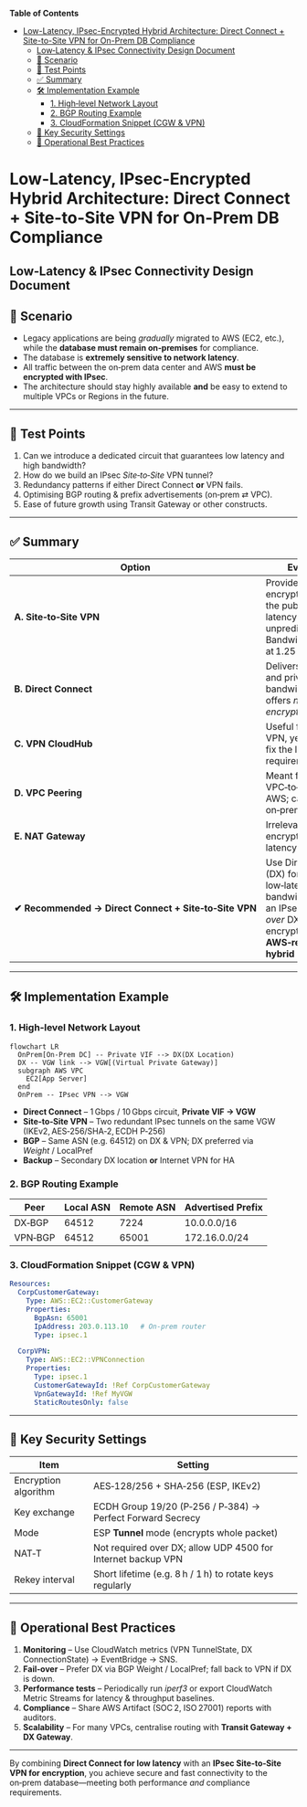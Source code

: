 <!-- START doctoc generated TOC please keep comment here to allow auto update -->
<!-- DON'T EDIT THIS SECTION, INSTEAD RE-RUN doctoc TO UPDATE -->
**Table of Contents**

- [Low-Latency, IPsec-Encrypted Hybrid Architecture: Direct Connect + Site-to-Site VPN for On-Prem DB Compliance](#low-latency-ipsec-encrypted-hybrid-architecture-direct-connect--site-to-site-vpn-for-on-prem-db-compliance)
  - [Low‑Latency & IPsec Connectivity Design Document](#low%E2%80%91latency--ipsec-connectivity-design-document)
  - [📘 Scenario](#-scenario)
  - [🎯 Test Points](#-test-points)
  - [✅ Summary](#-summary)
  - [🛠️ Implementation Example](#-implementation-example)
    - [1. High‑level Network Layout](#1-high%E2%80%91level-network-layout)
    - [2. BGP Routing Example](#2-bgp-routing-example)
    - [3. CloudFormation Snippet (CGW & VPN)](#3-cloudformation-snippet-cgw%C2%A0%C2%A0vpn)
  - [🔐 Key Security Settings](#-key-security-settings)
  - [🚦 Operational Best Practices](#-operational-best-practices)

<!-- END doctoc generated TOC please keep comment here to allow auto update -->

# Low-Latency, IPsec-Encrypted Hybrid Architecture: Direct Connect + Site-to-Site VPN for On-Prem DB Compliance
Low‑Latency & IPsec Connectivity Design Document
---

## 📘 Scenario

- Legacy applications are being *gradually* migrated to AWS (EC2, etc.), while the **database must remain on‑premises** for compliance.  
- The database is **extremely sensitive to network latency**.  
- All traffic between the on‑prem data center and AWS **must be encrypted with IPsec**.  
- The architecture should stay highly available **and** be easy to extend to multiple VPCs or Regions in the future.

---

## 🎯 Test Points

1. Can we introduce a dedicated circuit that guarantees low latency and high bandwidth?  
2. How do we build an IPsec *Site‑to‑Site* VPN tunnel?  
3. Redundancy patterns if either Direct Connect **or** VPN fails.  
4. Optimising BGP routing & prefix advertisements (on‑prem ⇄ VPC).  
5. Ease of future growth using Transit Gateway or other constructs.

---

## ✅ Summary

| Option | Evaluation |
|--------|------------|
| **A. Site‑to‑Site VPN** | Provides IPsec encryption, but rides the public Internet – latency is unpredictable. Bandwidth capped at 1.25 Gbps. ❌ |
| **B. Direct Connect** | Delivers low latency and private bandwidth, but offers *no native encryption*. ❌ |
| **C. VPN CloudHub** | Useful for multi‑site VPN, yet does **not** fix the latency requirement. ❌ |
| **D. VPC Peering** | Meant for VPC‑to‑VPC inside AWS; can’t connect on‑prem. ❌ |
| **E. NAT Gateway** | Irrelevant to both encryption and latency. ❌ |
| **✔ Recommended → Direct Connect + Site‑to‑Site VPN** | Use Direct Connect (DX) for stable, low‑latency bandwidth, and run an IPsec VPN tunnel *over* DX to satisfy encryption. **AWS‑recommended hybrid pattern.** |

---

## 🛠️ Implementation Example

### 1. High‑level Network Layout

```mermaid
flowchart LR
  OnPrem[On‑Prem DC] -- Private VIF --> DX(DX Location)
  DX -- VGW link --> VGW[(Virtual Private Gateway)]
  subgraph AWS VPC
    EC2[App Server]
  end
  OnPrem -- IPsec VPN --> VGW
```

* **Direct Connect** – 1 Gbps / 10 Gbps circuit, **Private VIF → VGW**  
* **Site‑to‑Site VPN** – Two redundant IPsec tunnels on the same VGW (IKEv2, AES‑256/SHA‑2, ECDH P‑256)  
* **BGP** – Same ASN (e.g. 64512) on DX & VPN; DX preferred via *Weight* / LocalPref  
* **Backup** – Secondary DX location **or** Internet VPN for HA

### 2. BGP Routing Example

| Peer | Local ASN | Remote ASN | Advertised Prefix |
|------|-----------|------------|-------------------|
| DX‑BGP  | 64512 | 7224  | 10.0.0.0/16 |
| VPN‑BGP | 64512 | 65001 | 172.16.0.0/24 |

### 3. CloudFormation Snippet (CGW & VPN)

```yaml
Resources:
  CorpCustomerGateway:
    Type: AWS::EC2::CustomerGateway
    Properties:
      BgpAsn: 65001
      IpAddress: 203.0.113.10   # On‑prem router
      Type: ipsec.1

  CorpVPN:
    Type: AWS::EC2::VPNConnection
    Properties:
      Type: ipsec.1
      CustomerGatewayId: !Ref CorpCustomerGateway
      VpnGatewayId: !Ref MyVGW
      StaticRoutesOnly: false
```

---

## 🔐 Key Security Settings

| Item | Setting |
|------|---------|
| Encryption algorithm | AES‑128/256 + SHA‑256 (ESP, IKEv2) |
| Key exchange | ECDH Group 19/20 (P‑256 / P‑384) → Perfect Forward Secrecy |
| Mode | ESP **Tunnel** mode (encrypts whole packet) |
| NAT‑T | Not required over DX; allow UDP 4500 for Internet backup VPN |
| Rekey interval | Short lifetime (e.g. 8 h / 1 h) to rotate keys regularly |

---

## 🚦 Operational Best Practices

1. **Monitoring** – Use CloudWatch metrics (VPN TunnelState, DX ConnectionState) → EventBridge → SNS.  
2. **Fail‑over** – Prefer DX via BGP Weight / LocalPref; fall back to VPN if DX is down.  
3. **Performance tests** – Periodically run *iperf3* or export CloudWatch Metric Streams for latency & throughput baselines.  
4. **Compliance** – Share AWS Artifact (SOC 2, ISO 27001) reports with auditors.  
5. **Scalability** – For many VPCs, centralise routing with **Transit Gateway + DX Gateway**.

---

By combining **Direct Connect for low latency** with an **IPsec Site‑to‑Site VPN for encryption**, you achieve secure and fast connectivity to the on‑prem database—meeting both performance *and* compliance requirements.
